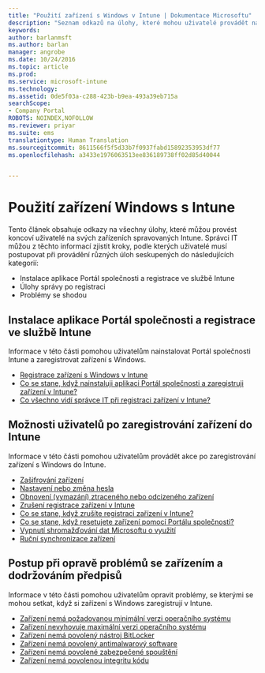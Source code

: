 ```yaml
---
title: "Použití zařízení s Windows v Intune | Dokumentace Microsoftu"
description: "Seznam odkazů na úlohy, které mohou uživatelé provádět na svém zařízení s Windows, když je zaregistrované v Intune"
keywords: 
author: barlanmsft
ms.author: barlan
manager: angrobe
ms.date: 10/24/2016
ms.topic: article
ms.prod: 
ms.service: microsoft-intune
ms.technology: 
ms.assetid: 0de5f03a-c288-423b-b9ea-493a39eb715a
searchScope:
- Company Portal
ROBOTS: NOINDEX,NOFOLLOW
ms.reviewer: priyar
ms.suite: ems
translationtype: Human Translation
ms.sourcegitcommit: 8611566f5f5d33b7f0937fabd15892353953df77
ms.openlocfilehash: a3433e1976063513ee836189738ff02d85d40044


---
```


# <a name="using-your-windows-device-with-intune"></a>Použití zařízení Windows s Intune

Tento článek obsahuje odkazy na všechny úlohy, které můžou provést koncoví uživatelé na svých zařízeních spravovaných Intune. Správci IT můžou z těchto informací zjistit kroky, podle kterých uživatelé musí postupovat při provádění různých úloh seskupených do následujících kategorií:
- Instalace aplikace Portál společnosti a registrace ve službě Intune
- Úlohy správy po registraci
- Problémy se shodou

## <a name="company-portal-app-installation-and-intune-enrollment"></a>Instalace aplikace Portál společnosti a registrace ve službě Intune

Informace v této části pomohou uživatelům nainstalovat Portál společnosti Intune a zaregistrovat zařízení s Windows.

- [Registrace zařízení s Windows v Intune](enroll-your-device-in-intune-windows.md)
- [Co se stane, když nainstaluji aplikaci Portál společnosti a zaregistruji zařízení v Intune?](what-happens-if-you-install-the-company-portal-app-and-enroll-your-device-in-intune-windows.md)
- [Co všechno vidí správce IT při registraci zařízení v Intune?](what-can-your-it-administrator-see-when-you-enroll-your-device-in-intune-windows.md)

## <a name="things-users-can-do-when-their-device-is-enrolled-in-intune"></a>Možnosti uživatelů po zaregistrování zařízení do Intune

Informace v této části pomohou uživatelům provádět akce po zaregistrování zařízení s Windows do Intune.

- [Zašifrování zařízení](encrypt-your-device-windows.md)
- [Nastavení nebo změna hesla](set-or-change-your-password-windows.md)
- [Obnovení (vymazání) ztraceného nebo odcizeného zařízení](reset-erase-your-lost-or-stolen-device-windows.md)
- [Zrušení registrace zařízení v Intune](unenroll-your-device-from-intune-windows.md)
- [Co se stane, když zrušíte registraci zařízení v Intune?](what-happens-if-you-unenroll-your-device-from-intune-windows.md)
- [Co se stane, když resetujete zařízení pomocí Portálu společnosti?](what-happens-if-you-reset-your-device-using-the-company-portal-windows.md)
- [Vypnutí shromažďování dat Microsoftu o využití](turn-off-microsoft-usage-data-collection-windows.md)
- [Ruční synchronizace zařízení](sync-your-device-manually-windows.md)

## <a name="steps-to-fix-device-and-compliance-issues"></a>Postup při opravě problémů se zařízením a dodržováním předpisů

Informace v této části pomohou uživatelům opravit problémy, se kterými se mohou setkat, když si zařízení s Windows zaregistrují v Intune.

- [Zařízení nemá požadovanou minimální verzi operačního systému](you-need-to-update-your-windows-device.md)
- [Zařízení nevyhovuje maximální verzi operačního systému](your-windows-version-isnt-yet-supported.md)
- [Zařízení nemá povolený nástroj BitLocker](you-need-to-enable-windows-encryption.md)
- [Zařízení nemá povolený antimalwarový software](your-device-needs-antimalware-software.md)
- [Zařízení nemá povolené zabezpečené spouštění](you-need-to-enable-secure-boot-windows.md)
- [Zařízení nemá povolenou integritu kódu](you-need-to-enable-code-integrity.md)



<!--HONumber=Dec16_HO3-->


